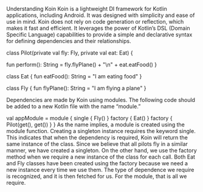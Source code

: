 Understanding Koin
Koin is a lightweight DI framework for Kotlin applications, including Android. It was designed with simplicity and ease of use in mind. Koin does not rely on code generation or reflection, which makes it fast and efficient. It leverages the power of Kotlin’s DSL (Domain Specific Language) capabilities to provide a simple and declarative syntax for defining dependencies and their relationships.

class Pilot(private val fly: Fly, private val eat: Eat) {

   fun perform(): String = fly.flyPlane() + "\n" + eat.eatFood()
}

class Eat {
   fun eatFood(): String = "I am eating food"
}

class Fly {
   fun flyPlane(): String = "I am flying a plane"
}

Dependencies are made by Koin using modules. The following code should be added to a new Kotlin file with the name “module.”

val appModule = module {
   single { Fly() }
   factory { Eat() }
   factory { Pilot(get(), get()) }
}
As the name implies, a module is created using the module function. Creating a singleton instance requires the keyword single. This indicates that when the dependency is required, Koin will return the same instance of the class. Since we believe that all pilots fly in a similar manner, we have created a singleton. On the other hand, we use the factory method when we require a new instance of the class for each call. Both Eat and Fly classes have been created using the factory because we need a new instance every time we use them. The type of dependence we require is recognized, and it is then fetched for us. For the module, that is all we require.
